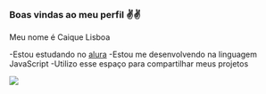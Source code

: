 ### Boas vindas ao meu perfil ✌✌

Meu nome é Caique Lisboa

-Estou estudando no [alura](https://www.alura.com.br)
-Estou me desenvolvendo na linguagem JavaScript
 -Utilizo esse espaço para compartilhar meus projetos 

![](https://media1.tenor.com/m/PbxvKgSWVsUAAAAd/trent-alexander-arnold-alexander-arnold.gif)
